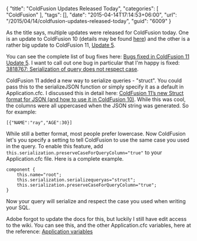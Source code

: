 {
	"title": "ColdFusion Updates Released Today",
	"categories": [
		"ColdFusion"
	],
	"tags": [],
	"date": "2015-04-14T17:14:53+06:00",
	"url": "/2015/04/14/coldfusion-updates-released-today",
	"guid": "6009"
}

As the title says, multiple updates were released for ColdFusion today. One is an update to ColdFusion 10 (details may be found <a href="https://helpx.adobe.com/coldfusion/kb/coldfusion-10-update-16.html">here</a>) and the other is a rather big update to ColdFusion 11, <a href="https://helpx.adobe.com/coldfusion/kb/coldfusion-11-update-5.html">Update 5</a>. 

<!--more-->

You can see the complete list of bug fixes here: <a href="https://helpx.adobe.com/coldfusion/kb/bugs-fixed-in-coldfusion-11-update-5.html">Bugs fixed in ColdFusion 11 Update 5</a>. I want to call out one bug in particular that I'm happy is fixed: <a href="https://bugbase.adobe.com/index.cfm?event=bug&id=3818767">3818767: Serialization of query does not respect case</a>. 

ColdFusion 11 added a new way to serialize queries - "struct". You could pass this to the serializeJSON function or simply specify it as a default in Application.cfc. I discussed this in detail here: <a href="http://www.raymondcamden.com/2014/05/08/ColdFusion-11s-new-Struct-format-for-JSON-and-how-to-use-it-in-ColdFusion-10">ColdFusion 11’s new Struct format for JSON (and how to use it in ColdFusion 10)</a>. While this was cool, the columns were all uppercased when the JSON string was generated. So for example:

<code>[{"NAME":"ray","AGE":30}]</code>

While still a better format, most people prefer lowercase. Now ColdFusion let's you specify a setting to tell ColdFusion to use the same case you used in the query. To enable this feature, add <code>this.serialization.preserveCaseForQueryColumn="true"</code> to your Application.cfc file. Here is a complete example.

<pre><code class="language-javascript">component {
	this.name="root";
	this.serialization.serializequeryas="struct";
	this.serialization.preserveCaseForQueryColumn="true";	
}</code></pre>

Now your query will serialize and respect the case you used when writing your SQL. 

Adobe forgot to update the docs for this, but luckily I still have edit access to the wiki. You can see this, and the other Application.cfc variables, here at the reference: <a href="https://wikidocs.adobe.com/wiki/display/coldfusionen/Application+variables">Application variables</a>